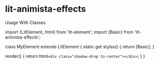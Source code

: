 # lit-animista-effects
Usage With Classes

import {LitElement, html} from 'lit-element';
import {Basic} from 'lit-animista-effects';
 
class MyElement extends LitElement {
  static get styles() {
    return [Basic];
  }
 
  render() {
    return html`
      <div class="shadow-drop to-center"></div>
    `;
  }
}